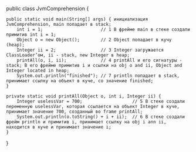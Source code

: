 public class JvmComprehension {

    public static void main(String[] args) { инициализация JvmComprehension, main попадает в stack;
        int i = 1;                      // 1 В фрейме main в стеке создали примитив int i = 1;
        Object o = new Object();        // 2 Object попадает в кучу (heap);
        Integer ii = 2;                 // 3 Integer загружается ClassLoader’ом, ii - stack, new Integer в heap;
        printAll(o, i, ii);             // 4 printAll и его сигнатуры - stack; В его фрейме примитив i и ссылки на obj o and ii, Object and Integer located in heap; 
        System.out.println("finished"); // 7 println попадает в stack, принимает ссылку на объект в куче, со значение finished; 
    }

    private static void printAll(Object o, int i, Integer ii) {
        Integer uselessVar = 700;                   // 5 В стеке создали переменную uselessVar, которая ссылается на объект Integer в куче, принимает значение 700, созданный во frame printAll;
        System.out.println(o.toString() + i + ii);  // 6 В стеке создали фрейм println и примитив i, принимает ссылку на obj i ann ii, находится в куче и принимает значение i;
    }
}
